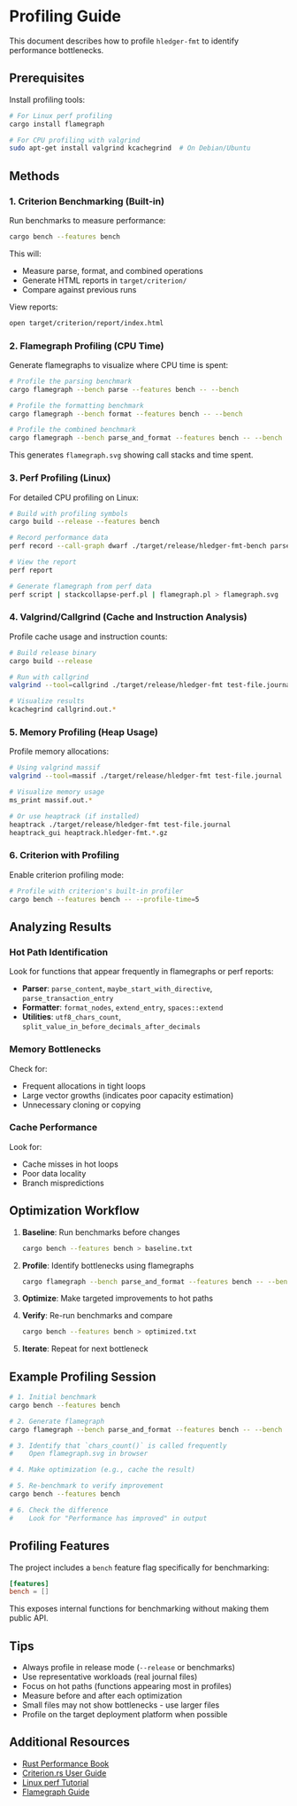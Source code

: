# Profiling Guide

This document describes how to profile `hledger-fmt` to identify performance bottlenecks.

## Prerequisites

Install profiling tools:

```sh
# For Linux perf profiling
cargo install flamegraph

# For CPU profiling with valgrind
sudo apt-get install valgrind kcachegrind  # On Debian/Ubuntu
```

## Methods

### 1. Criterion Benchmarking (Built-in)

Run benchmarks to measure performance:

```sh
cargo bench --features bench
```

This will:

- Measure parse, format, and combined operations
- Generate HTML reports in `target/criterion/`
- Compare against previous runs

View reports:

```sh
open target/criterion/report/index.html
```

### 2. Flamegraph Profiling (CPU Time)

Generate flamegraphs to visualize where CPU time is spent:

```sh
# Profile the parsing benchmark
cargo flamegraph --bench parse --features bench -- --bench

# Profile the formatting benchmark
cargo flamegraph --bench format --features bench -- --bench

# Profile the combined benchmark
cargo flamegraph --bench parse_and_format --features bench -- --bench
```

This generates `flamegraph.svg` showing call stacks and time spent.

### 3. Perf Profiling (Linux)

For detailed CPU profiling on Linux:

```sh
# Build with profiling symbols
cargo build --release --features bench

# Record performance data
perf record --call-graph dwarf ./target/release/hledger-fmt-bench parse

# View the report
perf report

# Generate flamegraph from perf data
perf script | stackcollapse-perf.pl | flamegraph.pl > flamegraph.svg
```

### 4. Valgrind/Callgrind (Cache and Instruction Analysis)

Profile cache usage and instruction counts:

```sh
# Build release binary
cargo build --release

# Run with callgrind
valgrind --tool=callgrind ./target/release/hledger-fmt test-file.journal

# Visualize results
kcachegrind callgrind.out.*
```

### 5. Memory Profiling (Heap Usage)

Profile memory allocations:

```sh
# Using valgrind massif
valgrind --tool=massif ./target/release/hledger-fmt test-file.journal

# Visualize memory usage
ms_print massif.out.*

# Or use heaptrack (if installed)
heaptrack ./target/release/hledger-fmt test-file.journal
heaptrack_gui heaptrack.hledger-fmt.*.gz
```

### 6. Criterion with Profiling

Enable criterion profiling mode:

```sh
# Profile with criterion's built-in profiler
cargo bench --features bench -- --profile-time=5
```

## Analyzing Results

### Hot Path Identification

Look for functions that appear frequently in flamegraphs or perf reports:

- **Parser**: `parse_content`, `maybe_start_with_directive`, `parse_transaction_entry`
- **Formatter**: `format_nodes`, `extend_entry`, `spaces::extend`
- **Utilities**: `utf8_chars_count`, `split_value_in_before_decimals_after_decimals`

### Memory Bottlenecks

Check for:

- Frequent allocations in tight loops
- Large vector growths (indicates poor capacity estimation)
- Unnecessary cloning or copying

### Cache Performance

Look for:

- Cache misses in hot loops
- Poor data locality
- Branch mispredictions

## Optimization Workflow

1. **Baseline**: Run benchmarks before changes

   ```sh
   cargo bench --features bench > baseline.txt
   ```

2. **Profile**: Identify bottlenecks using flamegraphs

   ```sh
   cargo flamegraph --bench parse_and_format --features bench -- --bench
   ```

3. **Optimize**: Make targeted improvements to hot paths

4. **Verify**: Re-run benchmarks and compare

   ```sh
   cargo bench --features bench > optimized.txt
   ```

5. **Iterate**: Repeat for next bottleneck

## Example Profiling Session

```sh
# 1. Initial benchmark
cargo bench --features bench

# 2. Generate flamegraph
cargo flamegraph --bench parse_and_format --features bench -- --bench

# 3. Identify that `chars_count()` is called frequently
#    Open flamegraph.svg in browser

# 4. Make optimization (e.g., cache the result)

# 5. Re-benchmark to verify improvement
cargo bench --features bench

# 6. Check the difference
#    Look for "Performance has improved" in output
```

## Profiling Features

The project includes a `bench` feature flag specifically for benchmarking:

```toml
[features]
bench = []
```

This exposes internal functions for benchmarking without making them public API.

## Tips

- Always profile in release mode (`--release` or benchmarks)
- Use representative workloads (real journal files)
- Focus on hot paths (functions appearing most in profiles)
- Measure before and after each optimization
- Small files may not show bottlenecks - use larger files
- Profile on the target deployment platform when possible

## Additional Resources

- [Rust Performance Book](https://nnethercote.github.io/perf-book/)
- [Criterion.rs User Guide](https://bheisler.github.io/criterion.rs/book/)
- [Linux perf Tutorial](https://perf.wiki.kernel.org/index.php/Tutorial)
- [Flamegraph Guide](https://www.brendangregg.com/flamegraphs.html)

